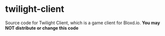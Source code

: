 # twilight-client
Source code for Twilight Client, which is a game client for Bloxd.io.
**You may NOT distribute or change this code**
